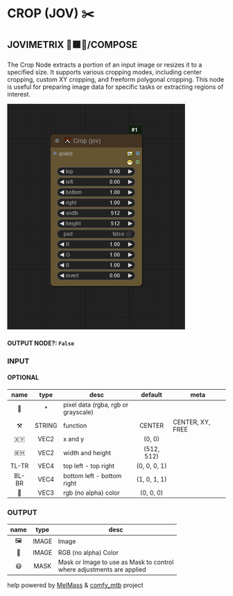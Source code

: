 # CROP (JOV) ✂️

## JOVIMETRIX 🔺🟩🔵/COMPOSE

The Crop Node extracts a portion of an input image or resizes it to a specified size. It supports various cropping modes, including center cropping, custom XY cropping, and freeform polygonal cropping. This node is useful for preparing image data for specific tasks or extracting regions of interest.

![CROP](./CROP.png)

#### OUTPUT NODE?: `False`

### INPUT

#### OPTIONAL

name | type | desc | default | meta
:---:|:---:|---|:---:|---
👾 | * | pixel data (rgba, rgb or<br>grayscale) |  | 
⚒️ | STRING | function | CENTER | CENTER, XY, FREE
🇽🇾 | VEC2 | x and y | (0, 0) | 
🇼🇭 | VEC2 | width and height | (512, 512) | 
TL-TR | VEC4 | top left - top right | (0, 0, 0, 1) | 
BL-BR | VEC4 | bottom left - bottom right | (1, 0, 1, 1) | 
🌈 | VEC3 | rgb (no alpha) color | (0, 0, 0) | 

### OUTPUT

name | type | desc
:---:|:---:|---
🖼️ | IMAGE | Image 
🌈 | IMAGE | RGB (no alpha) Color 
😷 | MASK | Mask or Image to use as Mask to control<br>where adjustments are applied 

help powered by [MelMass](https://github.com/melMass) & [comfy_mtb](https://github.com/melMass/comfy_mtb) project